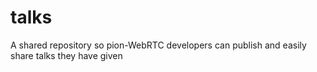 # talks
A shared repository so pion-WebRTC developers can publish and easily share talks they have given
